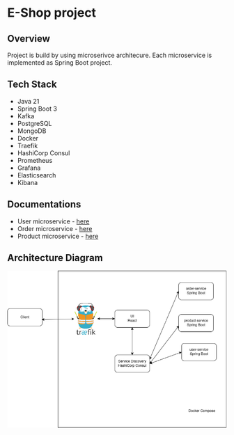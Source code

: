 <h1>E-Shop project</h1>

<h2>Overview</h2>
<p>Project is build by using microserivce architecure.
Each microservice is implemented as Spring Boot project.
</p>

<h2>Tech Stack</h2>
<ul>
    <li>Java 21</li>
    <li>Spring Boot 3</li>
    <li>Kafka</li>
    <li>PostgreSQL</li>
    <li>MongoDB</li>
    <li>Docker</li>
    <li>Traefik</li>
    <li>HashiCorp Consul</li>
    <li>Prometheus</li>
    <li>Grafana</li>
    <li>Elasticsearch</li>
    <li>Kibana</li>
</ul>
<h2>Documentations</h2>
<ul>
    <li>User microservice - <a href="./docs/user-service/README.md">here</a></li>
    <li>Order microservice - <a href="./docs/order-service/README.md">here</a></li>
    <li>Product microservice - <a href="./docs/product-service/README.md">here</a></li>
</ul>


<h2>Architecture Diagram</h2>
<img src="./assets/e-shop-diagram.png" />